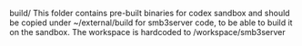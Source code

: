 build/ This folder contains pre-built binaries for codex sandbox and should be copied
under ~/external/build for smb3server code, to be able to build it on the sandbox.
The workspace is hardcoded to /workspace/smb3server
